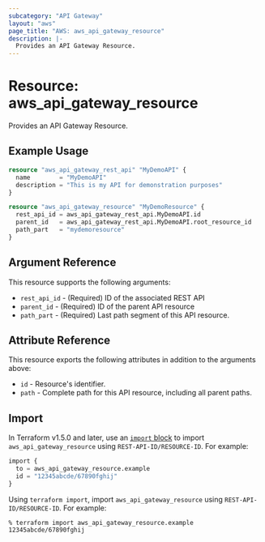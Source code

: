 ```yaml
---
subcategory: "API Gateway"
layout: "aws"
page_title: "AWS: aws_api_gateway_resource"
description: |-
  Provides an API Gateway Resource.
---
```


# Resource: aws_api_gateway_resource

Provides an API Gateway Resource.

## Example Usage

```terraform
resource "aws_api_gateway_rest_api" "MyDemoAPI" {
  name        = "MyDemoAPI"
  description = "This is my API for demonstration purposes"
}

resource "aws_api_gateway_resource" "MyDemoResource" {
  rest_api_id = aws_api_gateway_rest_api.MyDemoAPI.id
  parent_id   = aws_api_gateway_rest_api.MyDemoAPI.root_resource_id
  path_part   = "mydemoresource"
}
```

## Argument Reference

This resource supports the following arguments:

* `rest_api_id` - (Required) ID of the associated REST API
* `parent_id` - (Required) ID of the parent API resource
* `path_part` - (Required) Last path segment of this API resource.

## Attribute Reference

This resource exports the following attributes in addition to the arguments above:

* `id` - Resource's identifier.
* `path` - Complete path for this API resource, including all parent paths.

## Import

In Terraform v1.5.0 and later, use an [`import` block](https://developer.hashicorp.com/terraform/language/import) to import `aws_api_gateway_resource` using `REST-API-ID/RESOURCE-ID`. For example:

```terraform
import {
  to = aws_api_gateway_resource.example
  id = "12345abcde/67890fghij"
}
```

Using `terraform import`, import `aws_api_gateway_resource` using `REST-API-ID/RESOURCE-ID`. For example:

```console
% terraform import aws_api_gateway_resource.example 12345abcde/67890fghij
```
